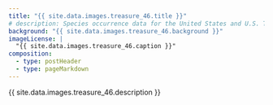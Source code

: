 ```yaml
---
title: "{{ site.data.images.treasure_46.title }}"
# description: Species occurrence data for the United States and U.S. Territories.
background: "{{ site.data.images.treasure_46.background }}"
imageLicense: |
  "{{ site.data.images.treasure_46.caption }}"
composition:
  - type: postHeader
  - type: pageMarkdown
---
```


{{ site.data.images.treasure_46.description }}